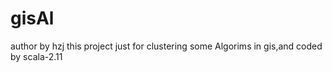 # gisAl
author by hzj
this project just for clustering some Algorims in gis,and coded by scala-2.11
